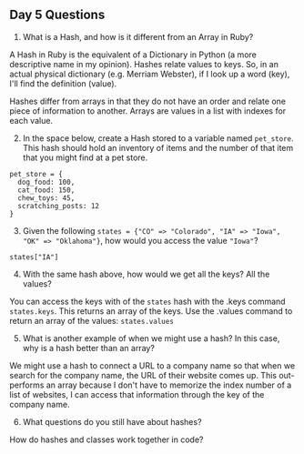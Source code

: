 ## Day 5 Questions

1. What is a Hash, and how is it different from an Array in Ruby?  

A Hash in Ruby is the equivalent of a Dictionary in Python (a more descriptive name in my opinion). Hashes relate values to keys. So, in an actual physical dictionary (e.g. Merriam Webster), if I look up a word (key), I'll find the definition (value).  

Hashes differ from arrays in that they do not have an order and relate one piece of information to another. Arrays are values in a list with indexes for each value.

2. In the space below, create a Hash stored to a variable named `pet_store`.  This hash should hold an inventory of items and the number of that item that you might find at a pet store.  
```
pet_store = {
  dog_food: 100,
  cat_food: 150,
  chew_toys: 45,
  scratching_posts: 12
}
```

3. Given the following `states = {"CO" => "Colorado", "IA" => "Iowa", "OK" => "Oklahoma"}`, how would you access the value `"Iowa"`?  
```
states["IA"]
```

4. With the same hash above, how would we get all the keys?  All the values?  

You can access the keys with of the `states` hash with the .keys command `states.keys`. This returns an array of the keys. Use the .values command to return an array of the values: `states.values`

5. What is another example of when we might use a hash?  In this case, why is a hash better than an array?  

We might use a hash to connect a URL to a company name so that when we search for the company name, the URL of their website comes up. This out-performs an array because I don't have to memorize the index number of a list of websites, I can access that information through the key of the company name.

6. What questions do you still have about hashes?  

How do hashes and classes work together in code? 

